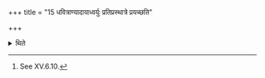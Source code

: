 +++
title = "15 धवित्राण्यादायाध्वर्युः प्रतिप्रस्थात्रे प्रयच्छति"

+++

<details><summary>थिते</summary>

15. Having taken the fans the Adhvaryu gives them to the Pratiprasthātr̥. The Prastiprasthātr̥ having carried them round along the front of the Āhavanīya (fire) places them on the emperor's throne-seat.[^1]  

[^1]: See XV.6.10. 
</details>
